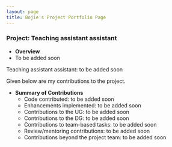 ```yaml
---
layout: page
title: Bojie's Project Portfolio Page
---
```


### Project: Teaching assistant assistant 

* **Overview**
* To be added soon

Teaching assistant assistant: to be added soon

Given below are my contributions to the project.

* **Summary of Contributions**
  * Code contributed: to be added soon
  * Enhancements implemented: to be added soon
  * Contributions to the UG: to be added soon
  * Contributions to the DG: to be added soon
  * Contributions to team-based tasks: to be added soon
  * Review/mentoring contributions: to be added soon
  * Contributions beyond the project team: to be added soon


